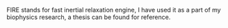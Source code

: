 FIRE stands for fast inertial relaxation engine, I have used it as a part of my biophysics research, a thesis can be found for reference. 
